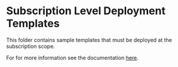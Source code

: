 # Subscription Level Deployment Templates

This folder contains sample templates that must be deployed at the subscription scope.

For for more information see the documentation [here](https://learn.microsoft.com/azure/azure-resource-manager/deploy-to-subscription).
